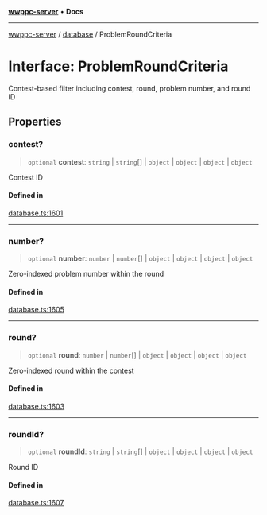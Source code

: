 [**wwppc-server**](../../README.md) • **Docs**

***

[wwppc-server](../../modules.md) / [database](../README.md) / ProblemRoundCriteria

# Interface: ProblemRoundCriteria

Contest-based filter including contest, round, problem number, and round ID

## Properties

### contest?

> `optional` **contest**: `string` \| `string`[] \| `object` \| `object` \| `object` \| `object`

Contest ID

#### Defined in

[database.ts:1601](https://github.com/WWPPC/WWPPC-server/blob/96bcc74e00ec496e35202c4bddfc3a060fa4a556/src/database.ts#L1601)

***

### number?

> `optional` **number**: `number` \| `number`[] \| `object` \| `object` \| `object` \| `object`

Zero-indexed problem number within the round

#### Defined in

[database.ts:1605](https://github.com/WWPPC/WWPPC-server/blob/96bcc74e00ec496e35202c4bddfc3a060fa4a556/src/database.ts#L1605)

***

### round?

> `optional` **round**: `number` \| `number`[] \| `object` \| `object` \| `object` \| `object`

Zero-indexed round within the contest

#### Defined in

[database.ts:1603](https://github.com/WWPPC/WWPPC-server/blob/96bcc74e00ec496e35202c4bddfc3a060fa4a556/src/database.ts#L1603)

***

### roundId?

> `optional` **roundId**: `string` \| `string`[] \| `object` \| `object` \| `object` \| `object`

Round ID

#### Defined in

[database.ts:1607](https://github.com/WWPPC/WWPPC-server/blob/96bcc74e00ec496e35202c4bddfc3a060fa4a556/src/database.ts#L1607)
